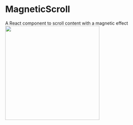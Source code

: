 # MagneticScroll
A React component to scroll content with a magnetic effect
<br/>
<img src="MagneticScroll.gif" width="300">